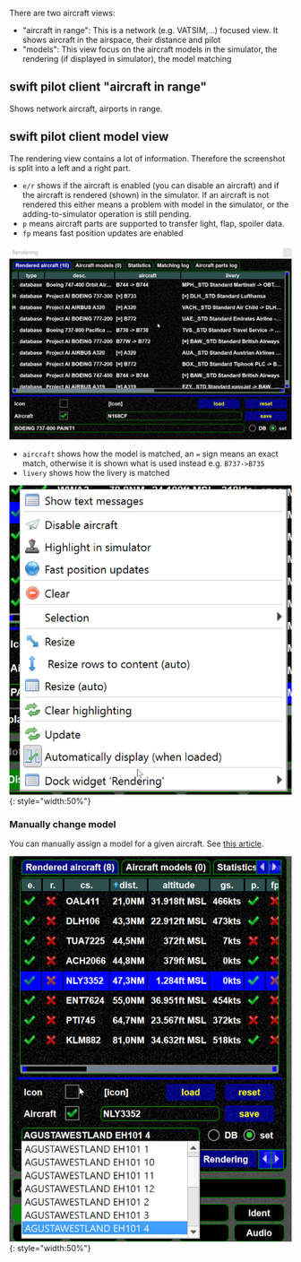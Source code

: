 <!--
    SPDX-FileCopyrightText: Copyright (C) swift Project Community / Contributors
    SPDX-License-Identifier: GFDL-1.3-only
-->

There are two aircraft views:

* "aircraft in range":
This is a network (e.g. VATSIM, ..) focused view.
It shows aircraft in the airspace, their distance and pilot
* "models":
This view focus on the aircraft models in the simulator, the rendering (if displayed in simulator), the model matching

## swift pilot client "aircraft in range"


Shows network aircraft, airports in range.

## swift pilot client model view


The rendering view contains a lot of information.
Therefore the screenshot is split into a left and a right part.

-   `e/r` shows if the aircraft is enabled (you can disable an aircraft)
    and if the aircraft is rendered (shown) in the simulator. If an
    aircraft is not rendered this either means a problem with model in
    the simulator, or the adding-to-simulator operation is still
    pending.
-   `p` means aircraft parts are supported to transfer light, flap,
    spoiler data.
-   `fp` means fast position updates are enabled

![](./../../img/RenderedAircraft-Right.jpg)

-   `aircraft` shows how the model is matched, an `=` sign means an
    exact match, otherwise it is shown what is used instead e.g.
    `B737->B735`
-   `livery` shows how the livery is matched

![](./../../img/RenderedAircraftContextMenu.jpg){: style="width:50%"}

### Manually change model

You can manually assign a model for a given aircraft.
See [this article](./../swift_gui/models/manually_changing_models.md).

![](./../../img/swift_pilot_client_-_manually_change_model.jpg){: style="width:50%"}

